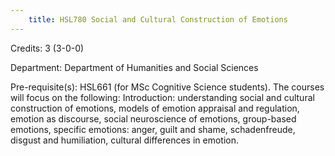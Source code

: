 ```yaml
---
    title: HSL780 Social and Cultural Construction of Emotions
---
```

Credits: 3 (3-0-0)

Department: Department of Humanities and Social Sciences

Pre-requisite(s): HSL661 (for MSc Cognitive Science students). The courses will focus on the following: Introduction: understanding social and cultural construction of emotions, models of emotion appraisal and regulation, emotion as discourse, social neuroscience of emotions, group-based emotions, specific emotions: anger, guilt and shame, schadenfreude, disgust and humiliation, cultural differences in emotion.
